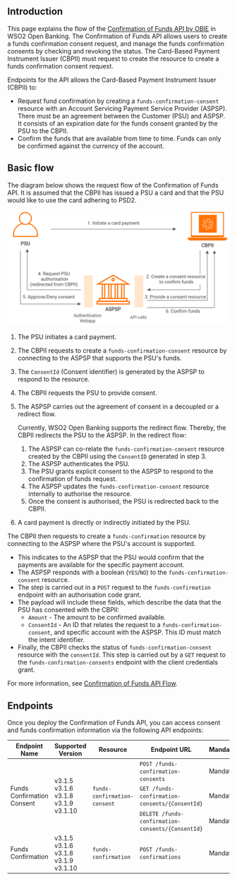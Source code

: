## Introduction

This page explains the flow of the [Confirmation of Funds API by OBIE](https://openbankinguk.github.io/read-write-api-site3/v3.1.10/profiles/confirmation-of-funds-api-profile.html) 
in WSO2 Open Banking. The Confirmation of Funds API allows users to create a funds confirmation consent request, and manage the funds confirmation consents by 
checking and revoking the status. The Card-Based Payment Instrument Issuer (CBPII) must request to create the resource 
to create a funds confirmation consent request.

Endpoints for the API allows the Card-Based Payment Instrument Issuer (CBPII) to:

- Request fund confirmation by creating a `funds-confirmation-consent` resource with an Account Servicing Payment Service 
Provider (ASPSP). There must be an agreement between the Customer (PSU) and ASPSP. It consists of an expiration date 
for the funds consent granted by the PSU to the CBPII.
- Confirm the funds that are available from time to time. Funds can only be confirmed against the currency of the account.

## Basic flow

The diagram below shows the request flow of the Confirmation of Funds API. It is assumed that the CBPII has issued a PSU 
a card and that the PSU would like to use the card adhering to PSD2. 

![uk confirmation of funds flow](../assets/img/learn/api-specifications/uk-confirmation-of-funds-flow.png)

1. The PSU initiates a card payment. 
2. The CBPII requests to create a `funds-confirmation-consent` resource by connecting to the ASPSP that supports the PSU's funds.
3. The `ConsentId` (Consent identifier) is generated by the ASPSP to respond to the resource.
4. The CBPII requests the PSU to provide consent. 
5. The ASPSP carries out the agreement of consent in a decoupled or a redirect flow. 

    Currently, WSO2 Open Banking supports the redirect flow. Thereby, the CBPII redirects the PSU to the ASPSP. 
    In the redirect flow:

    1. The ASPSP can co-relate the `funds-confirmation-consent` resource created by the CBPII using the `ConsentID` generated in step 3.
    2. The ASPSP authenticates the PSU. 
    3. The PSU grants explicit consent to the ASPSP to respond to the confirmation of funds request. 
    4. The ASPSP updates the `funds-confirmation-consent` resource internally to authorise the resource. 
    5. Once the consent is authorised, the PSU is redirected back to the CBPII.

6. A card payment is directly or indirectly initiated by the PSU.

The CBPII then requests to create a `funds-confirmation` resource by connecting to the ASPSP where the PSU's account is supported. 

- This indicates to the ASPSP that the PSU would confirm that the payments are available for the specific payment account.
- The ASPSP responds with a boolean (`YES`/`NO`) to the `funds-confirmation-consent` resource.
- The step is carried out in a `POST` request to the `funds-confirmation` endpoint with an authorisation code grant.
- The payload will include these fields, which describe the data that the PSU has consented with the CBPII:
     - `Amount` - The amount to be confirmed available.
     - `ConsentId` - An ID that relates the request to a `funds-confirmation-consent`, and specific account with the ASPSP. This ID must match the intent identifier.
- Finally, the CBPII checks the status of `funds-confirmation-consent` resource with the `consentId`. This step is carried 
  out by a `GET` request to the `funds-confirmation-consents` endpoint with the client credentials grant.

For more information, see [Confirmation of Funds API Flow](../try-out/confirmation-of-funds-flow.md).

## Endpoints

Once you deploy the Confirmation of Funds API, you can access consent and funds confirmation information via the following API endpoints:

<table>
<thead>
  <tr>
    <th>Endpoint Name</th>
    <th>Supported Version</th>
    <th>Resource</th>
    <th>Endpoint URL</th>
    <th>Mandatory/Optional</th>
  </tr>
</thead>
<tbody>
  <tr>
    <td rowspan="3">Funds Confirmation Consent</td>
    <td rowspan="3">v3.1.5<br>v3.1.6<br>v3.1.8<br>v3.1.9<br>v3.1.10</td>
    <td rowspan="3"><code>funds-confirmation-consent</code></td>
    <td><code>POST /funds-confirmation-consents</code></td>
    <td>Mandatory</td>
  </tr>
  <tr>
    <td><code>GET /funds-confirmation-consents/{ConsentId}</code></td>
    <td>Mandatory</td>
  </tr>
  <tr>
    <td><code>DELETE /funds-confirmation-consents/{ConsentId}</code></td>
    <td>Mandatory</td>
  </tr>
  <tr>
    <td>Funds Confirmation</td>
    <td>v3.1.5<br>v3.1.6<br>v3.1.8<br>v3.1.9<br>v3.1.10</td>
    <td><code>funds-confirmation</code></td>
    <td><code>POST /funds-confirmations</code></td>
    <td>Mandatory</td>
  </tr>
</tbody>
</table>











